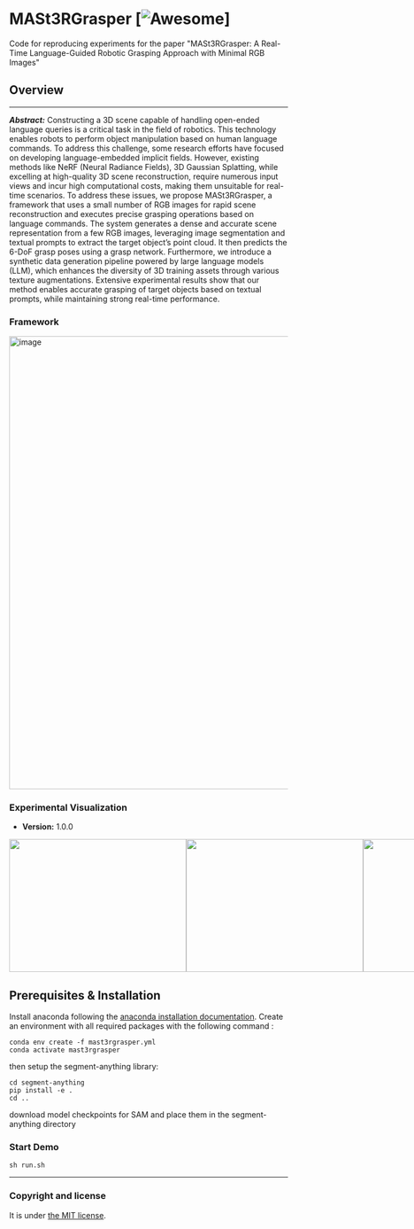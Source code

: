 # MASt3RGrasper [![Awesome](https://cdn.rawgit.com/sindresorhus/awesome/d7305f38d29fed78fa85652e3a63e154dd8e8829/media/badge.svg)]

Code for reproducing experiments for the paper "MASt3RGrasper: A Real-Time Language-Guided Robotic Grasping Approach with Minimal RGB Images"

## Overview
---
***Abstract:***
Constructing a 3D scene capable of handling open-ended language queries is a critical task in the field of robotics. This technology enables robots to perform object manipulation based on human language commands. To address this challenge, some research efforts have focused on developing language-embedded implicit fields. However, existing methods like NeRF (Neural Radiance Fields), 3D Gaussian Splatting, while excelling at high-quality 3D scene reconstruction, require numerous input views and incur high computational costs, making them unsuitable for real-time scenarios. To address these issues, we propose MASt3RGrasper, a framework that uses a small number of RGB images for rapid scene reconstruction and executes precise grasping operations based on language commands. The system generates a dense and accurate scene representation from a few RGB images, leveraging image segmentation and textual prompts to extract the target object’s point cloud. It then predicts the 6-DoF grasp poses using a grasp network. Furthermore, we introduce a synthetic data generation pipeline powered by large language models (LLM), which enhances the diversity of 3D training assets through various texture augmentations. Extensive experimental results show that our method enables accurate grasping of target objects based on textual prompts, while maintaining strong real-time performance.

### Framework

<img width="818" alt="image" src="https://github.com/user-attachments/assets/d730795a-aae8-4db1-a7e0-b95b1834aaef">


### Experimental Visualization

* **Version:** 1.0.0

<div style="display: flex;">
  <a href="https://www.youtube.com/watch?v=ZFOOuQ-oRI0" target="_blank">
    <img src="https://github.com/user-attachments/assets/59c64cee-fe29-44e4-8cd8-c4d8129f0350" width="320" height="240"/>
  </a>
  
  <a href="https://www.youtube.com/watch?v=tuhOl5z2cGc" target="_blank">
    <img src="https://github.com/user-attachments/assets/7058a860-bcf9-4419-a288-6816f3626232" width="320" height="240"/>
  </a>

  <a href="https://www.youtube.com/watch?v=BzThkPkL1zU" target="_blank">
    <img src="https://github.com/user-attachments/assets/4ab7f97d-ec43-451f-b597-4f3c42439cbf" width="320" height="240"/>
  </a>

  <a href="https://www.youtube.com/watch?v=02DgbxpQ4_s" target="_blank">
    <img src="https://github.com/user-attachments/assets/c0da089c-30a9-447b-bb79-fc8a1cf49120" width="320" height="240"/>
  </a>
</div>


## Prerequisites & Installation
Install anaconda following the [anaconda installation documentation](https://docs.anaconda.com/anaconda/install/).
Create an environment with all required packages with the following command :
```bashscript
conda env create -f mast3rgrasper.yml
conda activate mast3rgrasper
```
then setup the segment-anything library:
```bashscript
cd segment-anything
pip install -e .
cd ..
```
download model checkpoints for SAM and place them in the segment-anything directory

### Start Demo

```bashscript
sh run.sh
```

---

### Copyright and license

It is under [the MIT license](/LICENSE).

